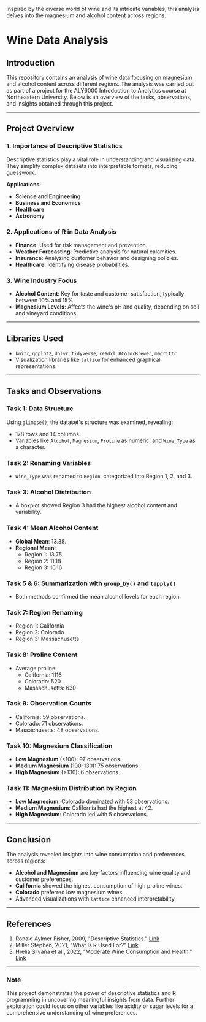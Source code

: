 Inspired by the diverse world of wine and its intricate variables, this analysis delves into the magnesium and alcohol content across regions.

# Wine Data Analysis

## Introduction
This repository contains an analysis of wine data focusing on magnesium and alcohol content across different regions. The analysis was carried out as part of a project for the ALY6000 Introduction to Analytics course at Northeastern University. Below is an overview of the tasks, observations, and insights obtained through this project.

---

## Project Overview

### 1. Importance of Descriptive Statistics
Descriptive statistics play a vital role in understanding and visualizing data. They simplify complex datasets into interpretable formats, reducing guesswork.

**Applications**:
- **Science and Engineering**
- **Business and Economics**
- **Healthcare**
- **Astronomy**

### 2. Applications of R in Data Analysis
- **Finance**: Used for risk management and prevention.
- **Weather Forecasting**: Predictive analysis for natural calamities.
- **Insurance**: Analyzing customer behavior and designing policies.
- **Healthcare**: Identifying disease probabilities.

### 3. Wine Industry Focus
- **Alcohol Content**: Key for taste and customer satisfaction, typically between 10% and 15%.
- **Magnesium Levels**: Affects the wine's pH and quality, depending on soil and vineyard conditions.

---

## Libraries Used
- `knitr`, `ggplot2`, `dplyr`, `tidyverse`, `readxl`, `RColorBrewer`, `magrittr`
- Visualization libraries like `lattice` for enhanced graphical representations.

---

## Tasks and Observations

### **Task 1**: Data Structure
Using `glimpse()`, the dataset's structure was examined, revealing:
- 178 rows and 14 columns.
- Variables like `Alcohol`, `Magnesium`, `Proline` as numeric, and `Wine_Type` as a character.

### **Task 2**: Renaming Variables
- `Wine_Type` was renamed to `Region`, categorized into Region 1, 2, and 3.

### **Task 3**: Alcohol Distribution
- A boxplot showed Region 3 had the highest alcohol content and variability.

### **Task 4**: Mean Alcohol Content
- **Global Mean**: 13.38.
- **Regional Mean**:
  - Region 1: 13.75
  - Region 2: 11.18
  - Region 3: 16.16

### **Task 5 & 6**: Summarization with `group_by()` and `tapply()`
- Both methods confirmed the mean alcohol levels for each region.

### **Task 7**: Region Renaming
- Region 1: California
- Region 2: Colorado
- Region 3: Massachusetts

### **Task 8**: Proline Content
- Average proline:
  - California: 1116
  - Colorado: 520
  - Massachusetts: 630

### **Task 9**: Observation Counts
- California: 59 observations.
- Colorado: 71 observations.
- Massachusetts: 48 observations.

### **Task 10**: Magnesium Classification
- **Low Magnesium** (<100): 97 observations.
- **Medium Magnesium** (100-130): 75 observations.
- **High Magnesium** (>130): 6 observations.

### **Task 11**: Magnesium Distribution by Region
- **Low Magnesium**: Colorado dominated with 53 observations.
- **Medium Magnesium**: California had the highest at 42.
- **High Magnesium**: Colorado led with 5 observations.

---

## Conclusion
The analysis revealed insights into wine consumption and preferences across regions:
- **Alcohol and Magnesium** are key factors influencing wine quality and customer preferences.
- **California** showed the highest consumption of high proline wines.
- **Colorado** preferred low magnesium wines.
- Advanced visualizations with `lattice` enhanced interpretability.

---

## References
1. Ronald Aylmer Fisher, 2009, "Descriptive Statistics." [Link](https://booksite.elsevier.com/samplechapters/9780123748485/Sample_Chapters/02~Chapter_1.pdf)
2. Miller Stephen, 2021, "What Is R Used For?" [Link](https://www.codecademy.com/resources/blog/what-is-r-used-for/)
3. Hrelia Silvana et al., 2022, "Moderate Wine Consumption and Health." [Link](https://www.ncbi.nlm.nih.gov/pmc/articles/PMC9824172/)

---

### Note
This project demonstrates the power of descriptive statistics and R programming in uncovering meaningful insights from data. Further exploration could focus on other variables like acidity or sugar levels for a comprehensive understanding of wine preferences.

